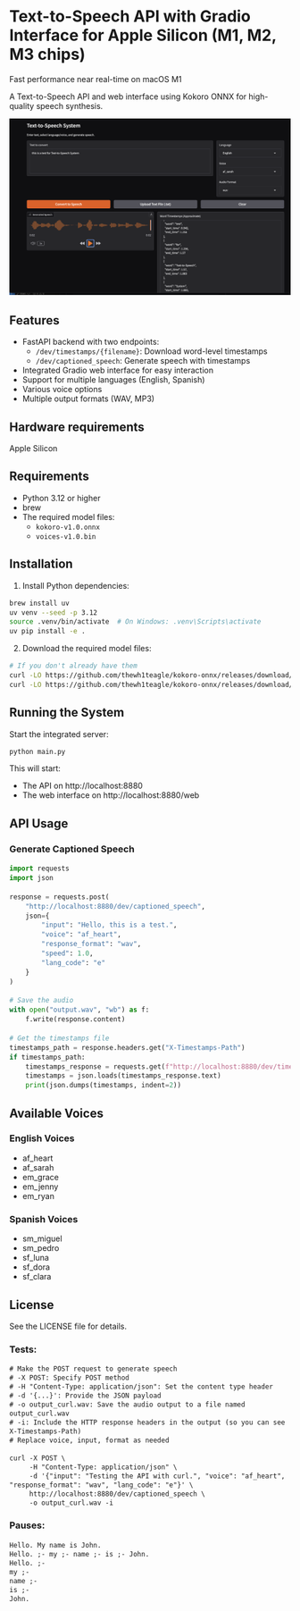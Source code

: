 # Text-to-Speech API with Gradio Interface for Apple Silicon (M1, M2, M3 chips)

Fast performance near real-time on macOS M1

A Text-to-Speech API and web interface using Kokoro ONNX for high-quality speech synthesis.

![](/images/tts.png?raw=true)

## Features

- FastAPI backend with two endpoints:
  - `/dev/timestamps/{filename}`: Download word-level timestamps
  - `/dev/captioned_speech`: Generate speech with timestamps
- Integrated Gradio web interface for easy interaction
- Support for multiple languages (English, Spanish)
- Various voice options 
- Multiple output formats (WAV, MP3)

## Hardware requirements
Apple Silicon

## Requirements

- Python 3.12 or higher
- brew
- The required model files:
  - `kokoro-v1.0.onnx`
  - `voices-v1.0.bin`

## Installation

1. Install Python dependencies:

```bash
brew install uv
uv venv --seed -p 3.12
source .venv/bin/activate  # On Windows: .venv\Scripts\activate
uv pip install -e .
```

2. Download the required model files:

```bash
# If you don't already have them
curl -LO https://github.com/thewh1teagle/kokoro-onnx/releases/download/model-files-v1.0/kokoro-v1.0.onnx
curl -LO https://github.com/thewh1teagle/kokoro-onnx/releases/download/model-files-v1.0/voices-v1.0.bin
```

## Running the System

Start the integrated server:

```bash
python main.py
```

This will start:
- The API on http://localhost:8880
- The web interface on http://localhost:8880/web

## API Usage

### Generate Captioned Speech

```python
import requests
import json

response = requests.post(
    "http://localhost:8880/dev/captioned_speech",
    json={
        "input": "Hello, this is a test.",
        "voice": "af_heart",
        "response_format": "wav",
        "speed": 1.0,
        "lang_code": "e"
    }
)

# Save the audio
with open("output.wav", "wb") as f:
    f.write(response.content)

# Get the timestamps file
timestamps_path = response.headers.get("X-Timestamps-Path")
if timestamps_path:
    timestamps_response = requests.get(f"http://localhost:8880/dev/timestamps/{timestamps_path}")
    timestamps = json.loads(timestamps_response.text)
    print(json.dumps(timestamps, indent=2))
```

## Available Voices

### English Voices
- af_heart
- af_sarah
- em_grace
- em_jenny
- em_ryan

### Spanish Voices
- sm_miguel
- sm_pedro
- sf_luna
- sf_dora
- sf_clara

## License

See the LICENSE file for details.


### Tests:
```
# Make the POST request to generate speech
# -X POST: Specify POST method
# -H "Content-Type: application/json": Set the content type header
# -d '{...}': Provide the JSON payload
# -o output_curl.wav: Save the audio output to a file named output_curl.wav
# -i: Include the HTTP response headers in the output (so you can see X-Timestamps-Path)
# Replace voice, input, format as needed

curl -X POST \
     -H "Content-Type: application/json" \
     -d '{"input": "Testing the API with curl.", "voice": "af_heart", "response_format": "wav", "lang_code": "e"}' \
     http://localhost:8880/dev/captioned_speech \
     -o output_curl.wav -i
```


### Pauses:
```
Hello. My name is John.
Hello. ;- my ;- name ;- is ;- John.
Hello. ;-
my ;- 
name ;-
is ;-
John.
```
